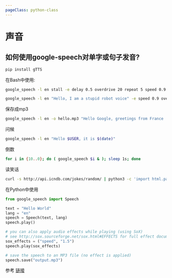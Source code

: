 ```yaml
---
pageClass: python-class
---
```



# 声音

## 如何使用google-speech对单字或句子发音?
```bash
pip install gTTS
```
在Bash中使用:
```bash
google_speech -l en stall -e delay 0.5 overdrive 20 repeat 5 speed 0.9 gain -5
```

```bash
google_speech -l en "Hello, I am a stupid robot voice" -e speed 0.9 overdrive 10 echo 0.8 0.7 6 0.7 echo 0.8 0.7 10 0.7 echo 0.8 0.7 12 0.7 echo 0.8 0.88 12 0.7 echo 0.8 0.88 30 0.7 echo 0.6 0.6 60 0.7
```

保存成mp3
```bash
google_speech -l en -o hello.mp3 "Hello Google, greetings from France !"
```

问候
```bash
google_speech -l en "Hello $USER, it is $(date)"
```

倒数
```bash
for i in {10..0}; do ( google_speech $i & ); sleep 1s; done
```

读笑话
```bash
curl -s http://api.icndb.com/jokes/random/ | python3 -c 'import html.parser, json, sys; print(html.parser.HTMLParser().unescape(json.load(sys.stdin)["value"]["joke"]))' | google_speech -
```


在Python中使用
```python
from google_speech import Speech

text = "Hello World"
lang = "en"
speech = Speech(text, lang)
speech.play()

# you can also apply audio effects while playing (using SoX)
# see http://sox.sourceforge.net/sox.html#EFFECTS for full effect documentation
sox_effects = ("speed", "1.5")
speech.play(sox_effects)

# save the speech to an MP3 file (no effect is applied)
speech.save("output.mp3")
```

参考 [链接](https://pypi.org/project/google-speech/)

